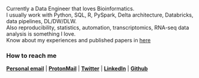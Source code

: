 
<!--<img src="https://github.com/ThomazGR/ThomazGR/blob/main/python.png"
     alt="python_hand_made"
     style="margin-top:200px;"
     height="280px"
     align="right" />-->
Currently a Data Engineer that loves Bioinformatics. <br>
I usually work with Python, SQL, R, PySpark, Delta architecture, Databricks, data pipelines, DL/DW/DLW. <br>
Also reproducibility, statistics, automation, transcriptomics, RNA-seq data analysis is something I love. <br>
Know about my experiences and published papers in [here](https://thomazgr.github.io/resume.html)

### How to reach me
[**Personal email**](mailto:thomaz@vivaldi.net) | [**ProtonMail**](mailto:ramalheira@protonmail.com) | [**Twitter**](https://twitter.com/thomazgr1) | [**LinkedIn**](https://www.linkedin.com/in/thomazgr/) | [**Github**](https://github.com/thomazgr)

